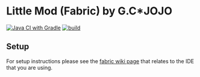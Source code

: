 # Little Mod (Fabric) by G.C*JOJO

[![Java CI with Gradle](https://github.com/GCJOJO/Little-Mod-Fabric/actions/workflows/gradle.yml/badge.svg)](https://github.com/GCJOJO/Little-Mod-Fabric/actions/workflows/gradle.yml)
[![build](https://github.com/GCJOJO/Little-Mod-Fabric/actions/workflows/build.yml/badge.svg)](https://github.com/GCJOJO/Little-Mod-Fabric/actions/workflows/build.yml)

## Setup

For setup instructions please see the [fabric wiki page](https://fabricmc.net/wiki/tutorial:setup) that relates to the IDE that you are using.
